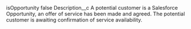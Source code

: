 <?xml version="1.0" encoding="UTF-8"?>
<CustomMetadata xmlns="http://soap.sforce.com/2006/04/metadata" xmlns:xsi="http://www.w3.org/2001/XMLSchema-instance" xmlns:xsd="http://www.w3.org/2001/XMLSchema">
    <label>isOpportunity</label>
    <protected>false</protected>
    <values>
        <field>Description__c</field>
        <value xsi:type="xsd:string">A potential customer is a Salesforce Opportunity, an offer of service has been made and agreed.  The potential customer is awaiting confirmation of service availability.</value>
    </values>
</CustomMetadata>
